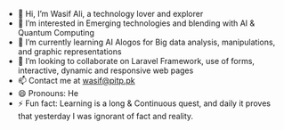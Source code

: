 - 👋 Hi, I’m Wasif Ali, a technology lover and explorer
- 👀 I’m interested in Emerging technologies and blending with AI & Quantum Computing
- 🌱 I’m currently learning AI Alogos for Big data analysis, manipulations, and graphic representations 
- 💞️ I’m looking to collaborate on Laravel Framework, use of forms, interactive, dynamic and responsive web pages 
- 📫 Contact me at wasif@pitp.pk 
- 😄 Pronouns: He 
- ⚡ Fun fact: Learning is a long & Continuous quest,  and daily it proves that yesterday I was ignorant of fact and reality.  

<!---
wasifTech/wasifTech is a ✨ special ✨ repository because its `README.md` (this file) appears on your GitHub profile.
You can click the Preview link to take a look at your changes.
--->
